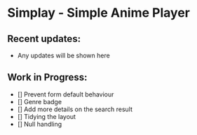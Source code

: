 # Simplay - Simple Anime Player
## Recent updates:
- Any updates will be shown here
## Work in Progress:
- [] Prevent form default behaviour
- [] Genre badge
- [] Add more details on the search result
- [] Tidying the layout
- [] Null handling

